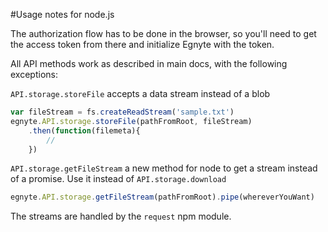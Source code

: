 #Usage notes for node.js

The authorization flow has to be done in the browser, so you'll need to get the access token from there and initialize Egnyte with the token. 

All API methods work as described in main docs, with the following exceptions:

`API.storage.storeFile` accepts a data stream instead of a blob

```javascript
var fileStream = fs.createReadStream('sample.txt')
egnyte.API.storage.storeFile(pathFromRoot, fileStream)
    .then(function(filemeta){
        //
    })

```

`API.storage.getFileStream` a new method for node to get a stream instead of a promise. Use it instead of `API.storage.download`

```javascript
egnyte.API.storage.getFileStream(pathFromRoot).pipe(whereverYouWant)

```

The streams are handled by the `request` npm module. 